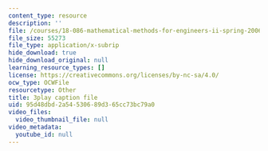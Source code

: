 ```yaml
---
content_type: resource
description: ''
file: /courses/18-086-mathematical-methods-for-engineers-ii-spring-2006/95d48dbd2a54530689d365cc73bc79a0_nlO9ci0kPLg.vtt
file_size: 55273
file_type: application/x-subrip
hide_download: true
hide_download_original: null
learning_resource_types: []
license: https://creativecommons.org/licenses/by-nc-sa/4.0/
ocw_type: OCWFile
resourcetype: Other
title: 3play caption file
uid: 95d48dbd-2a54-5306-89d3-65cc73bc79a0
video_files:
  video_thumbnail_file: null
video_metadata:
  youtube_id: null
---
```

